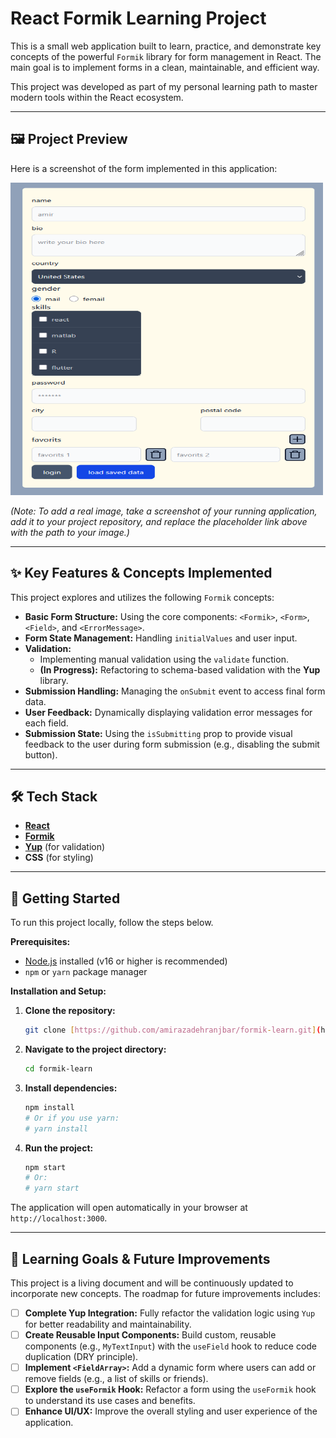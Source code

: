 # React Formik Learning Project

This is a small web application built to learn, practice, and demonstrate key concepts of the powerful `Formik` library for form management in React. The main goal is to implement forms in a clean, maintainable, and efficient way.

This project was developed as part of my personal learning path to master modern tools within the React ecosystem.

---

## 🖼️ Project Preview

Here is a screenshot of the form implemented in this application:

<img alt="App Screenshot" height="500" src="img.png" title="screenshot of form" width="500"/>

*(Note: To add a real image, take a screenshot of your running application, add it to your project repository, and replace the placeholder link above with the path to your image.)*

---

## ✨ Key Features & Concepts Implemented

This project explores and utilizes the following `Formik` concepts:

-   **Basic Form Structure:** Using the core components: `<Formik>`, `<Form>`, `<Field>`, and `<ErrorMessage>`.
-   **Form State Management:** Handling `initialValues` and user input.
-   **Validation:**
    -   Implementing manual validation using the `validate` function.
    -   **(In Progress):** Refactoring to schema-based validation with the **Yup** library.
-   **Submission Handling:** Managing the `onSubmit` event to access final form data.
-   **User Feedback:** Dynamically displaying validation error messages for each field.
-   **Submission State:** Using the `isSubmitting` prop to provide visual feedback to the user during form submission (e.g., disabling the submit button).

---

## 🛠️ Tech Stack

-   [**React**](https://reactjs.org/)
-   [**Formik**](https://formik.org/)
-   [**Yup**](https://github.com/jquense/yup) (for validation)
-   **CSS** (for styling)

---

## 🚀 Getting Started

To run this project locally, follow the steps below.

**Prerequisites:**
-   [Node.js](https://nodejs.org/) installed (v16 or higher is recommended)
-   `npm` or `yarn` package manager

**Installation and Setup:**

1.  **Clone the repository:**
    ```bash
    git clone [https://github.com/amirazadehranjbar/formik-learn.git](https://github.com/amirazadehranjbar/formik-learn.git)
    ```

2.  **Navigate to the project directory:**
    ```bash
    cd formik-learn
    ```

3.  **Install dependencies:**
    ```bash
    npm install
    # Or if you use yarn:
    # yarn install
    ```

4.  **Run the project:**
    ```bash
    npm start
    # Or:
    # yarn start
    ```

The application will open automatically in your browser at `http://localhost:3000`.

---

## 🎯 Learning Goals & Future Improvements

This project is a living document and will be continuously updated to incorporate new concepts. The roadmap for future improvements includes:

-   [ ] **Complete Yup Integration:** Fully refactor the validation logic using `Yup` for better readability and maintainability.
-   [ ] **Create Reusable Input Components:** Build custom, reusable components (e.g., `MyTextInput`) with the `useField` hook to reduce code duplication (DRY principle).
-   [ ] **Implement `<FieldArray>`:** Add a dynamic form where users can add or remove fields (e.g., a list of skills or friends).
-   [ ] **Explore the `useFormik` Hook:** Refactor a form using the `useFormik` hook to understand its use cases and benefits.
-   [ ] **Enhance UI/UX:** Improve the overall styling and user experience of the application.
